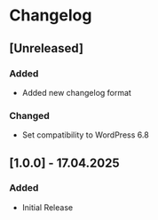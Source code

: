# Changelog

## [Unreleased]

### Added

- Added new changelog format

### Changed

- Set compatibility to WordPress 6.8

## [1.0.0] - 17.04.2025

### Added

- Initial Release
